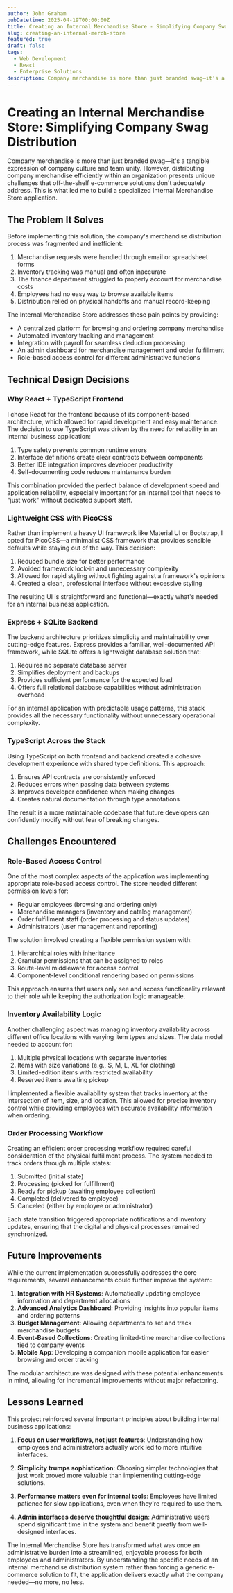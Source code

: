 ```yaml
---
author: John Graham
pubDatetime: 2025-04-19T00:00:00Z
title: Creating an Internal Merchandise Store - Simplifying Company Swag Distribution
slug: creating-an-internal-merch-store
featured: true
draft: false
tags:
  - Web Development
  - React
  - Enterprise Solutions
description: Company merchandise is more than just branded swag—it's a tangible expression of company culture and team unity. However, distributing company merchandise efficiently within an organization presents unique challenges that off-the-shelf e-commerce solutions don't adequately address.
---
```


# Creating an Internal Merchandise Store: Simplifying Company Swag Distribution

Company merchandise is more than just branded swag—it's a tangible expression of company culture and team unity. However, distributing company merchandise efficiently within an organization presents unique challenges that off-the-shelf e-commerce solutions don't adequately address. This is what led me to build a specialized Internal Merchandise Store application.

## The Problem It Solves

Before implementing this solution, the company's merchandise distribution process was fragmented and inefficient:

1. Merchandise requests were handled through email or spreadsheet forms
2. Inventory tracking was manual and often inaccurate
3. The finance department struggled to properly account for merchandise costs
4. Employees had no easy way to browse available items
5. Distribution relied on physical handoffs and manual record-keeping

The Internal Merchandise Store addresses these pain points by providing:

- A centralized platform for browsing and ordering company merchandise
- Automated inventory tracking and management
- Integration with payroll for seamless deduction processing
- An admin dashboard for merchandise management and order fulfillment
- Role-based access control for different administrative functions

## Technical Design Decisions

### Why React + TypeScript Frontend

I chose React for the frontend because of its component-based architecture, which allowed for rapid development and easy maintenance. The decision to use TypeScript was driven by the need for reliability in an internal business application:

1. Type safety prevents common runtime errors
2. Interface definitions create clear contracts between components
3. Better IDE integration improves developer productivity
4. Self-documenting code reduces maintenance burden

This combination provided the perfect balance of development speed and application reliability, especially important for an internal tool that needs to "just work" without dedicated support staff.

### Lightweight CSS with PicoCSS

Rather than implement a heavy UI framework like Material UI or Bootstrap, I opted for PicoCSS—a minimalist CSS framework that provides sensible defaults while staying out of the way. This decision:

1. Reduced bundle size for better performance
2. Avoided framework lock-in and unnecessary complexity
3. Allowed for rapid styling without fighting against a framework's opinions
4. Created a clean, professional interface without excessive styling

The resulting UI is straightforward and functional—exactly what's needed for an internal business application.

### Express + SQLite Backend

The backend architecture prioritizes simplicity and maintainability over cutting-edge features. Express provides a familiar, well-documented API framework, while SQLite offers a lightweight database solution that:

1. Requires no separate database server
2. Simplifies deployment and backups
3. Provides sufficient performance for the expected load
4. Offers full relational database capabilities without administration overhead

For an internal application with predictable usage patterns, this stack provides all the necessary functionality without unnecessary operational complexity.

### TypeScript Across the Stack

Using TypeScript on both frontend and backend created a cohesive development experience with shared type definitions. This approach:

1. Ensures API contracts are consistently enforced
2. Reduces errors when passing data between systems
3. Improves developer confidence when making changes
4. Creates natural documentation through type annotations

The result is a more maintainable codebase that future developers can confidently modify without fear of breaking changes.

## Challenges Encountered

### Role-Based Access Control

One of the most complex aspects of the application was implementing appropriate role-based access control. The store needed different permission levels for:

- Regular employees (browsing and ordering only)
- Merchandise managers (inventory and catalog management)
- Order fulfillment staff (order processing and status updates)
- Administrators (user management and reporting)

The solution involved creating a flexible permission system with:

1. Hierarchical roles with inheritance
2. Granular permissions that can be assigned to roles
3. Route-level middleware for access control
4. Component-level conditional rendering based on permissions

This approach ensures that users only see and access functionality relevant to their role while keeping the authorization logic manageable.

### Inventory Availability Logic

Another challenging aspect was managing inventory availability across different office locations with varying item types and sizes. The data model needed to account for:

1. Multiple physical locations with separate inventories
2. Items with size variations (e.g., S, M, L, XL for clothing)
3. Limited-edition items with restricted availability
4. Reserved items awaiting pickup

I implemented a flexible availability system that tracks inventory at the intersection of item, size, and location. This allowed for precise inventory control while providing employees with accurate availability information when ordering.

### Order Processing Workflow

Creating an efficient order processing workflow required careful consideration of the physical fulfillment process. The system needed to track orders through multiple states:

1. Submitted (initial state)
2. Processing (picked for fulfillment)
3. Ready for pickup (awaiting employee collection)
4. Completed (delivered to employee)
5. Canceled (either by employee or administrator)

Each state transition triggered appropriate notifications and inventory updates, ensuring that the digital and physical processes remained synchronized.

## Future Improvements

While the current implementation successfully addresses the core requirements, several enhancements could further improve the system:

1. **Integration with HR Systems**: Automatically updating employee information and department allocations
2. **Advanced Analytics Dashboard**: Providing insights into popular items and ordering patterns
3. **Budget Management**: Allowing departments to set and track merchandise budgets
4. **Event-Based Collections**: Creating limited-time merchandise collections tied to company events
5. **Mobile App**: Developing a companion mobile application for easier browsing and order tracking

The modular architecture was designed with these potential enhancements in mind, allowing for incremental improvements without major refactoring.

## Lessons Learned

This project reinforced several important principles about building internal business applications:

1. **Focus on user workflows, not just features**: Understanding how employees and administrators actually work led to more intuitive interfaces.

2. **Simplicity trumps sophistication**: Choosing simpler technologies that just work proved more valuable than implementing cutting-edge solutions.

3. **Performance matters even for internal tools**: Employees have limited patience for slow applications, even when they're required to use them.

4. **Admin interfaces deserve thoughtful design**: Administrative users spend significant time in the system and benefit greatly from well-designed interfaces.

The Internal Merchandise Store has transformed what was once an administrative burden into a streamlined, enjoyable process for both employees and administrators. By understanding the specific needs of an internal merchandise distribution system rather than forcing a generic e-commerce solution to fit, the application delivers exactly what the company needed—no more, no less.